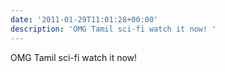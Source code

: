 ```yaml
---
date: '2011-01-29T11:01:28+00:00'
description: 'OMG Tamil sci-fi watch it now! '
---
```

OMG Tamil sci-fi watch it now! 
